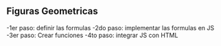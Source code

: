 ## Figuras Geometricas

-1er paso: definir las formulas
-2do paso: implementar las formulas en JS
-3er paso: Crear funciones
-4to paso: integrar JS con HTML 